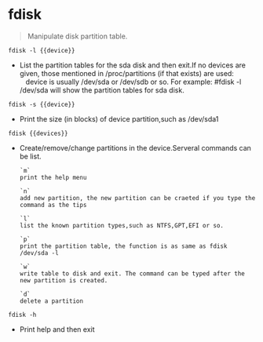 # fdisk
> Manipulate disk partition table.

`fdisk -l {{device}}`
- List  the  partition  tables for the sda disk and then exit.If no devices are given,
              those mentioned in /proc/partitions (if that exists) are used:
              device is usually /dev/sda or /dev/sdb or so. For example: 
              #fdisk  -l /dev/sda will show the partition tables for sda disk.

`fdisk -s {{device}}`
- Print the size (in blocks) of device partition,such as /dev/sda1

`fdisk {{devices}}`
- Create/remove/change partitions in the device.Serveral commands can be list.

      `m`
      print the help menu
      
      `n`
      add new partition, the new partition can be craeted if you type the command as the tips
      
      `l`
      list the known partition types,such as NTFS,GPT,EFI or so.
      
      `p`
      print the partition table, the function is as same as fdisk /dev/sda -l
      
      `w`
      write table to disk and exit. The command can be typed after the new partition is created.
      
      `d`
      delete a partition    

`fdisk -h`
- Print help and then exit

